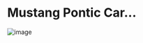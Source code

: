 # Mustang Pontic Car...

![image](https://drive.google.com/file/d/1pyJjdST7ajdQl5ImRLshFQAi-L_CGPfy/view?usp=sharing)

